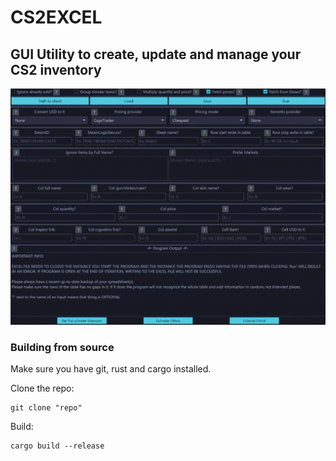 <h1> CS2EXCEL </h1>
<h2>GUI Utility to create, update and manage your CS2 inventory</h2>
<img src=".\assets\images\cs2excel_showcase.gif"/>
<h3>Building from source</h3>
<p>Make sure you have git, rust and cargo installed.</p>
<p>Clone the repo:</p>

```
git clone "repo"
```

<p>Build:</p>

```
cargo build --release
```

